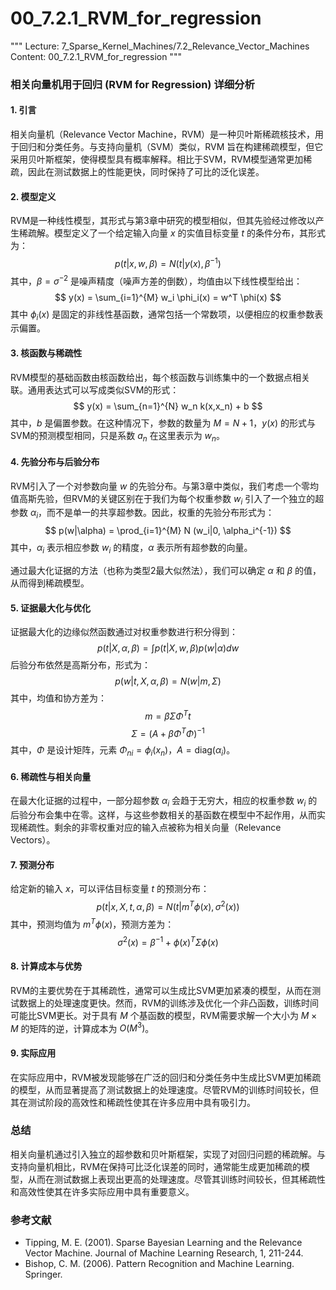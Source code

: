 # 00_7.2.1_RVM_for_regression

"""
Lecture: 7_Sparse_Kernel_Machines/7.2_Relevance_Vector_Machines
Content: 00_7.2.1_RVM_for_regression
"""

### 相关向量机用于回归 (RVM for Regression) 详细分析

#### 1. 引言
相关向量机（Relevance Vector Machine，RVM）是一种贝叶斯稀疏核技术，用于回归和分类任务。与支持向量机（SVM）类似，RVM 旨在构建稀疏模型，但它采用贝叶斯框架，使得模型具有概率解释。相比于SVM，RVM模型通常更加稀疏，因此在测试数据上的性能更快，同时保持了可比的泛化误差。

#### 2. 模型定义
RVM是一种线性模型，其形式与第3章中研究的模型相似，但其先验经过修改以产生稀疏解。模型定义了一个给定输入向量 $x$ 的实值目标变量 $t$ 的条件分布，其形式为：
$$ p(t|x,w, \beta) = N (t|y(x), \beta^{-1}) $$
其中，$\beta = \sigma^{-2}$ 是噪声精度（噪声方差的倒数），均值由以下线性模型给出：
$$ y(x) = \sum_{i=1}^{M} w_i \phi_i(x) = w^T \phi(x) $$
其中 $\phi_i(x)$ 是固定的非线性基函数，通常包括一个常数项，以便相应的权重参数表示偏置。

#### 3. 核函数与稀疏性
RVM模型的基础函数由核函数给出，每个核函数与训练集中的一个数据点相关联。通用表达式可以写成类似SVM的形式：
$$ y(x) = \sum_{n=1}^{N} w_n k(x,x_n) + b $$
其中，$b$ 是偏置参数。在这种情况下，参数的数量为 $M = N + 1$，$y(x)$ 的形式与SVM的预测模型相同，只是系数 $a_n$ 在这里表示为 $w_n$。

#### 4. 先验分布与后验分布
RVM引入了一个对参数向量 $w$ 的先验分布。与第3章中类似，我们考虑一个零均值高斯先验，但RVM的关键区别在于我们为每个权重参数 $w_i$ 引入了一个独立的超参数 $\alpha_i$，而不是单一的共享超参数。因此，权重的先验分布形式为：
$$ p(w|\alpha) = \prod_{i=1}^{M} N (w_i|0, \alpha_i^{-1}) $$
其中，$\alpha_i$ 表示相应参数 $w_i$ 的精度，$\alpha$ 表示所有超参数的向量。

通过最大化证据的方法（也称为类型2最大似然法），我们可以确定 $\alpha$ 和 $\beta$ 的值，从而得到稀疏模型。

#### 5. 证据最大化与优化
证据最大化的边缘似然函数通过对权重参数进行积分得到：
$$ p(t|X, \alpha, \beta) = \int p(t|X,w, \beta)p(w|\alpha) dw $$
后验分布依然是高斯分布，形式为：
$$ p(w|t,X, \alpha, \beta) = N (w|m, \Sigma) $$
其中，均值和协方差为：
$$ m = \beta \Sigma \Phi^T t $$
$$ \Sigma = (A + \beta \Phi^T \Phi)^{-1} $$
其中，$\Phi$ 是设计矩阵，元素 $\Phi_{ni} = \phi_i(x_n)$，$A = \text{diag}(\alpha_i)$。

#### 6. 稀疏性与相关向量
在最大化证据的过程中，一部分超参数 $\alpha_i$ 会趋于无穷大，相应的权重参数 $w_i$ 的后验分布会集中在零。这样，与这些参数相关的基函数在模型中不起作用，从而实现稀疏性。剩余的非零权重对应的输入点被称为相关向量（Relevance Vectors）。

#### 7. 预测分布
给定新的输入 $x$，可以评估目标变量 $t$ 的预测分布：
$$ p(t|x,X, t, \alpha, \beta) = N (t|m^T \phi(x), \sigma^2(x)) $$
其中，预测均值为 $m^T \phi(x)$，预测方差为：
$$ \sigma^2(x) = \beta^{-1} + \phi(x)^T \Sigma \phi(x) $$

#### 8. 计算成本与优势
RVM的主要优势在于其稀疏性，通常可以生成比SVM更加紧凑的模型，从而在测试数据上的处理速度更快。然而，RVM的训练涉及优化一个非凸函数，训练时间可能比SVM更长。对于具有 $M$ 个基函数的模型，RVM需要求解一个大小为 $M \times M$ 的矩阵的逆，计算成本为 $O(M^3)$。

#### 9. 实际应用
在实际应用中，RVM被发现能够在广泛的回归和分类任务中生成比SVM更加稀疏的模型，从而显著提高了测试数据上的处理速度。尽管RVM的训练时间较长，但其在测试阶段的高效性和稀疏性使其在许多应用中具有吸引力。

### 总结
相关向量机通过引入独立的超参数和贝叶斯框架，实现了对回归问题的稀疏解。与支持向量机相比，RVM在保持可比泛化误差的同时，通常能生成更加稀疏的模型，从而在测试数据上表现出更高的处理速度。尽管其训练时间较长，但其稀疏性和高效性使其在许多实际应用中具有重要意义。

### 参考文献
- Tipping, M. E. (2001). Sparse Bayesian Learning and the Relevance Vector Machine. Journal of Machine Learning Research, 1, 211-244.
- Bishop, C. M. (2006). Pattern Recognition and Machine Learning. Springer.